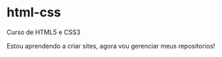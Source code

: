 # html-css
 Curso de HTML5 e CSS3

 Estou aprendendo a criar sites, agora vou gerenciar meus repositorios!
